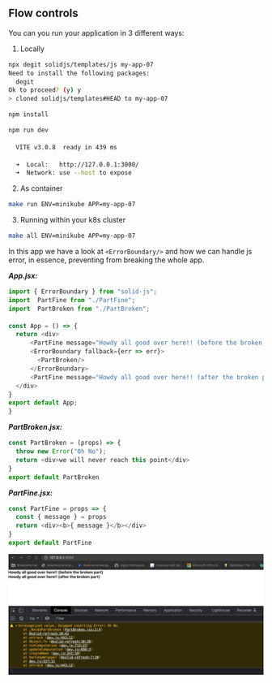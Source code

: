 ## Flow controls

You can you run your application in 3 different ways:
1. Locally 
```bash
npx degit solidjs/templates/js my-app-07
Need to install the following packages:
  degit
Ok to proceed? (y) y
> cloned solidjs/templates#HEAD to my-app-07
```

```bash
npm install
```
```bash
npm run dev

  VITE v3.0.8  ready in 439 ms

  ➜  Local:   http://127.0.0.1:3000/
  ➜  Network: use --host to expose

```
2. As container
```bash
make run ENV=minikube APP=my-app-07
```

3. Running within your k8s cluster
```bash
make all ENV=minikube APP=my-app-07
```

In this app we have a look at `<ErrorBoundary/>` and how we can handle js error, in essence, preventing from breaking the whole app.

***App.jsx:*** 
```js
import { ErrorBoundary } from "solid-js";
import  PartFine from "./PartFine";
import  PartBroken from "./PartBroken";

const App = () => {
  return <div>    
      <PartFine message="Howdy all good over here!! (before the broken part)"/>
      <ErrorBoundary fallback={err => err}>
        <PartBroken/>
      </ErrorBoundary>
      <PartFine message="Howdy all good over here!! (after the broken part)"/>
  </div>
}
export default App;
}  
```

***PartBroken.jsx:*** 
```js
const PartBroken = (props) => {
  throw new Error("Oh No");
  return <div>we will never reach this point</div>
}
export default PartBroken
```

***PartFine.jsx:*** 
```js
const PartFine = props => {
  const { message } = props
  return <div><b>{ message }</b></div>
}
export default PartFine
```

![image-001](./images-and-diagrams/image-001.png) 
